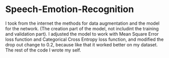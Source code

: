 # Speech-Emotion-Recognition

I took from the internet the methods for data augmentation and the model for the network. (The creation part of the model, not includint the training and validation part). I adjusted the model to work with Mean Square Error loss function and Categorical Cross Entropy loss function, and modified the drop out change to 0.2, because like that it worked better on my dataset.
The rest of the code I wrote my self.
